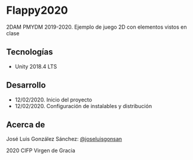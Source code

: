 # Flappy2020
2DAM PMYDM 2019-2020. Ejemplo de juego 2D con elementos vistos en clase

## Tecnologías
* Unity 2018.4 LTS

## Desarrollo
* 12/02/2020. Inicio del proyecto
* 12/02/2020. Configuración de instalables y distribución


## Acerca de
José Luis González Sánchez: [@joseluisgonsan](https://twitter.com/joseluisgonsan)

2020 CIFP Virgen de Gracia
